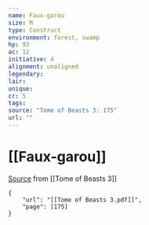 ```yaml
---
name: Faux-garou
size: M
type: Construct
environment: forest, swamp
hp: 93
ac: 12
initiative: 4
alignment: unaligned
legendary: 
lair: 
unique: 
cr: 5
tags: 
source: "Tome of Beasts 3: 175"
url: ""
---
```

# [[Faux-garou]]

[Source](zotero://open-pdf/library/items/BLGR9HVR?page=175) from [[Tome of Beasts 3]]

```pdf
{
	"url": "[[Tome of Beasts 3.pdf]]",
	"page": [175]
}
```

